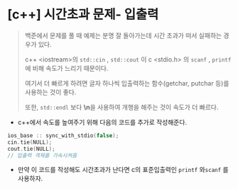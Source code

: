 # [c++] 시간초과 문제- 입출력 



> 백준에서 문제를 풀 때 예제는 분명 잘 돌아가는데 시간 초과가 떠서 실패하는 경우가 있다.
>
> c++ <iostream\>의  `std::cin` , `std::cout` 이 c <stdio.h\> 의 `scanf` , `printf` 에 비해 속도가 느리기 때문이다.
>
> 여기서 더 빠르게 하려면 글자 하나씩 입출력하는 함수(getchar, putchar 등)를 사용하는 것이 좋다.
>
> 또한, `std::endl` 보다 **\n**을 사용하여 개행을 해주는 것이 속도가 더 빠르다.



- c++에서 속도를 높여주기 위해 다음의 코드를 추가로 작성해준다.

```cpp
ios_base :: sync_with_stdio(false);
cin.tie(NULL);
cout.tie(NULL);
// 입출력 객체를 가속시켜줌
```



- 만약 이 코드를 작성해도 시간초과가 난다면 c의 표준입출력인 `printf` 와`scanf` 를 사용하자.
